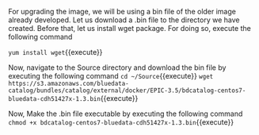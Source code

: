 For upgrading the image, we will be using a bin file of the older image already developed. Let us download a .bin file to the directory we have created. Before that, let us install wget package. For doing so, execute the following command

`yum install wget`{{execute}}

Now, navigate to the Source directory and download the bin file by executing the following command
`cd ~/Source`{{execute}}
`wget https://s3.amazonaws.com/bluedata-catalog/bundles/catalog/external/docker/EPIC-3.5/bdcatalog-centos7-bluedata-cdh51427x-1.3.bin`{{execute}}


Now, Make the .bin file executable by executing the following command
`chmod +x bdcatalog-centos7-bluedata-cdh51427x-1.3.bin`{{execute}}

